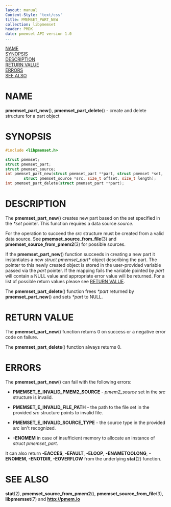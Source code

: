 ```yaml
---
layout: manual
Content-Style: 'text/css'
title: PMEMSET_PART_NEW
collection: libpmemset
header: PMDK
date: pmemset API version 1.0
...
```


[comment]: <> (SPDX-License-Identifier: BSD-3-Clause)
[comment]: <> (Copyright 2020-2021, Intel Corporation)

[comment]: <> (pmemset_part_new.3 -- man page for libpmemset pmemset_part_new operation)

[NAME](#name)<br />
[SYNOPSIS](#synopsis)<br />
[DESCRIPTION](#description)<br />
[RETURN VALUE](#return-value)<br />
[ERRORS](#errors)<br />
[SEE ALSO](#see-also)<br />

# NAME #

**pmemset_part_new**(), **pmemset_part_delete**() - create and delete structure
for a part object

# SYNOPSIS #

```c
#include <libpmemset.h>

struct pmemset;
struct pmemset_part;
struct pmemset_source;
int pmemset_part_new(struct pmemset_part **part, struct pmemset *set,
		struct pmemset_source *src, size_t offset, size_t length);
int pmemset_part_delete(struct pmemset_part **part);
```

# DESCRIPTION #

The **pmemset_part_new**() creates new part based on the set specified in the *\*set* pointer.
This function requires a data source *source*.

For the operation to succeed the *src* structure must be created from a valid data source.
See **pmemset_source_from_file**(3) and **pmemset_source_from_pmem2**(3) for possible sources.

If the **pmemset_part_new**() function succeeds in creating a new part it
instantiates a new *struct pmemset_part** object describing the part. The pointer
to this newly created object is stored in the user-provided variable passed
via the *part* pointer. If the mapping fails the variable pointed by *part*
will contain a NULL value and appropriate error value will be returned.
For a list of possible return values please see [RETURN VALUE](#return-value).

The **pmemset_part_delete**() function frees *\*part* returned by **pmemset_part_new**()
and sets *\*part* to NULL.

# RETURN VALUE #

The **pmemset_part_new**() function returns 0 on success
or a negative error code on failure.

The **pmemset_part_delete**() function always returns 0.

# ERRORS #

The **pmemset_part_new**() can fail with the following errors:

* **PMEMSET_E_INVALID_PMEM2_SOURCE** - *pmem2_source* set in the *src* structure
is invalid.

* **PMEMSET_E_INVALID_FILE_PATH** - the path to the file set in the provided *src*
structure points to invalid file.

* **PMEMSET_E_INVALID_SOURCE_TYPE** - the source type in the provided *src* isn't recognized.

* **-ENOMEM** in case of insufficient memory to allocate an instance
of *struct pmemset_part*.

It can also return **-EACCES**, **-EFAULT**, **-ELOOP**, **-ENAMETOOLONG**,
**-ENOMEM**, **-ENOTDIR**, **-EOVERFLOW** from the underlying **stat**(2) function.

# SEE ALSO #

**stat**(2), **pmemset_source_from_pmem2**(), **pmemset_source_from_file**(3),
**libpmemset**(7) and **<http://pmem.io>**
